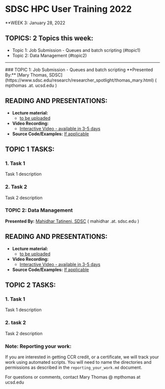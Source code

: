 # SDSC HPC User Training 2022

**WEEK 3: January 28, 2022

## TOPICS: 2 Topics this week:
* Topic 1: Job Submission - Queues and batch scripting (#topic1)
* Topic 2: Data Management (#topic2)

<hr>
### TOPIC 1:  Job Submission - Queues and batch scripting <a name="#topic1"></a>
**Presented By:** [Mary Thomas, SDSC](https://www.sdsc.edu/research/researcher_spotlight/thomas_mary.html) ( mpthomas .at. ucsd.edu )

## READING AND PRESENTATIONS:
* **Lecture material:** 
   * [to be uploaded]()
* **Video Recording:** 
   * [Interactive Video - available in 3-5 days]()
* **Source Code/Examples:** [If applicable]()

## TOPIC 1 TASKS:

### 1. Task 1
Task 1 description 


### 2. Task 2
Task 2 description 

### TOPIC 2: Data Management  <a name="#topic2"></a>
**Presented By:** [Mahidhar Tatineni, SDSC](https://www.sdsc.edu/research/researcher_spotlight/tatineni_mahidhar.html) ( mahidhar  .at.  sdsc.edu )

## READING AND PRESENTATIONS:
* **Lecture material:** 
   * [to be uploaded]()
* **Video Recording:** 
   * [Interactive Video - available in 3-5 days]()
* **Source Code/Examples:** [If applicable]()

## TOPIC 2 TASKS:

### 1. Task 1
Task 1 description 


### 2. task 2
Task 2 description 

### Note: Reporting your work:
If you are interested in getting CCR credit, or a certificate, we will track your work using automated scripts.
You will need to name the directories and permissions as described in the ``reporting_your_work.md`` document.



For questions or comments, contact Mary Thomas @ mpthomas  at  ucsd.edu
